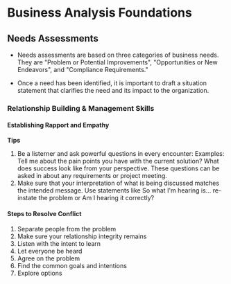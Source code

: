 # Business Analysis Foundations

## Needs Assessments

- Needs assessments are based on three categories of business needs. They are "Problem or Potential Improvements", "Opportunities or New Endeavors", and "Compliance Requirements."

- Once a need has been identified, it is important to draft a situation statement that clarifies the need and its impact to the organization.

### Relationship Building & Management Skills

#### Establishing Rapport and Empathy

**Tips**

1. Be a listerner and ask powerful questions in every encounter: Examples: Tell me about the pain points you have with the current solution? What does success look like from your perspective. These questions can be asked in about any requirements or project meeting.
2. Make sure that your interpretation of what is being discussed matches the intended message. Use statements like So what I'm hearing is... re-instate the problem or Am I hearing it correctly?

#### Steps to Resolve Conflict

1. Separate people from the problem
2. Make sure your relationship integrity remains
3. Listen with the intent to learn
4. Let everyone be heard
5. Agree on the problem
6. Find the common goals and intentions
7. Explore options


